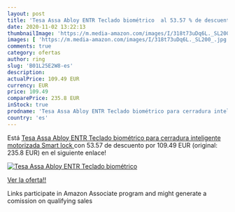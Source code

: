 ```yaml
---
layout: post
title: 'Tesa Assa Abloy ENTR Teclado biométrico  al 53.57 % de descuento'
date: 2020-11-02 13:22:13
thumbnailImage: 'https://m.media-amazon.com/images/I/318t73uDq6L._SL200_.jpg'
images: [ 'https://m.media-amazon.com/images/I/318t73uDq6L._SL200_.jpg' ]
comments: true
category: ofertas
author: ring
slug: 'B01L25E2W8-es'
description:
actualPrice: 109.49 EUR
currency: EUR
price: 109.49
comparePrice: 235.8 EUR
inStock: true
prodname: 'Tesa Assa Abloy ENTR Teclado biométrico para cerradura inteligente motorizada  Smart lock '
country: 'es'
---
```


Está [Tesa Assa Abloy ENTR Teclado biométrico para cerradura inteligente motorizada  Smart lock ](https://www.amazon.es/dp/B01L25E2W8/?tag=tolees-21) con 53.57 de descuento por 109.49 EUR (original: 235.8 EUR) en el siguiente enlace!

[![Tesa Assa Abloy ENTR Teclado biométrico ](https://m.media-amazon.com/images/I/318t73uDq6L._SL200_.jpg)](https://www.amazon.es/dp/B01L25E2W8/?tag=tolees-21)

[Ver la oferta!!](https://www.amazon.es/dp/B01L25E2W8/?tag=tolees-21)

Links participate in Amazon Associate program and might generate a comission on qualifying sales


